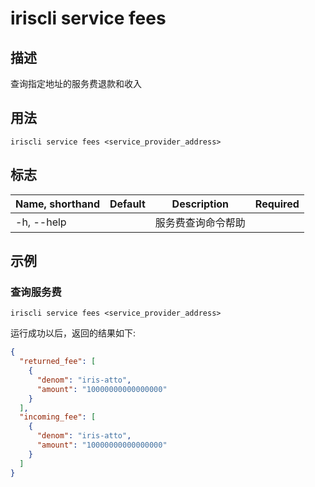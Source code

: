 # iriscli service fees 

## 描述

查询指定地址的服务费退款和收入

## 用法

```
iriscli service fees <service_provider_address>
```

## 标志

| Name, shorthand | Default | Description     | Required |
| --------------- | ------- | --------------- | -------- |
| -h, --help      |         | 服务费查询命令帮助 |          |

## 示例

### 查询服务费
```shell
iriscli service fees <service_provider_address>
```

运行成功以后，返回的结果如下:
```json
{
  "returned_fee": [
    {
      "denom": "iris-atto",
      "amount": "10000000000000000"
    }
  ],
  "incoming_fee": [
    {
      "denom": "iris-atto",
      "amount": "10000000000000000"
    }
  ]
}
```

